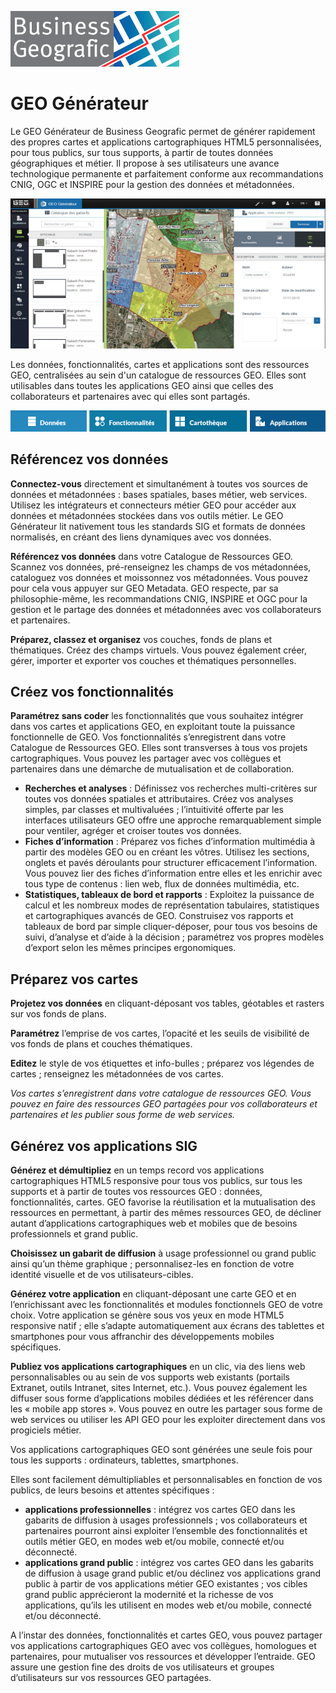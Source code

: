 ![Business Geografic](../ressources/bg.png)

# GEO Générateur
Le GEO Générateur de Business Geografic permet de générer rapidement des propres cartes et applications cartographiques HTML5 personnalisées, pour tous publics, sur tous supports, à partir de toutes données géographiques et métier.
Il propose à ses utilisateurs une avance technologique permanente et parfaitement conforme aux recommandations CNIG, OGC et INSPIRE pour la gestion des données et métadonnées.

![GEO Générateur](../ressources/geo.png)

Les données, fonctionnalités, cartes et applications sont des ressources GEO, centralisées au sein d'un catalogue de ressources GEO. Elles sont utilisables dans toutes les applications GEO ainsi que celles des collaborateurs et partenaires avec qui elles sont partagés.

![Menu](../ressources/menu.png)

## Référencez vos données

<b>Connectez-vous</b> directement et simultanément à toutes vos sources de données et métadonnées : bases spatiales, bases métier, web services. Utilisez les intégrateurs et connecteurs métier GEO pour accéder aux données et métadonnées stockées dans vos outils métier. Le GEO Générateur lit nativement tous les standards SIG et formats de données normalisés, en créant des liens dynamiques avec vos données.  

<b>Référencez vos données</b> dans votre Catalogue de Ressources GEO. Scannez vos données, pré-renseignez les champs de vos métadonnées, cataloguez vos données et moissonnez vos métadonnées. Vous pouvez pour cela vous appuyer sur GEO Metadata. GEO respecte, par sa philosophie-même, les recommandations CNIG, INSPIRE et OGC pour la gestion et le partage des données et métadonnées avec vos collaborateurs et partenaires.  

<b>Préparez, classez et organisez</b> vos couches, fonds de plans et thématiques. Créez des champs virtuels. Vous pouvez également créer, gérer, importer et exporter vos couches et thématiques personnelles.

## Créez vos fonctionnalités

<b>Paramétrez sans coder</b> les fonctionnalités que vous souhaitez intégrer dans vos cartes et applications GEO, en exploitant toute la puissance fonctionnelle de GEO. Vos fonctionnalités s’enregistrent dans votre Catalogue de Ressources GEO.  Elles sont transverses à tous vos projets cartographiques. Vous pouvez les partager avec vos collègues et partenaires dans une démarche de mutualisation et de collaboration.
- <b>Recherches et analyses</b> : Définissez vos recherches multi-critères sur toutes vos données spatiales et attributaires. Créez vos analyses simples, par classes et multivaluées ; l’intuitivité offerte par les interfaces utilisateurs GEO offre une approche remarquablement simple pour ventiler, agréger et croiser toutes vos données.
- <b>Fiches d’information</b> : Préparez vos fiches d’information multimédia à partir des modèles GEO ou en créant les vôtres. Utilisez les sections, onglets et pavés déroulants pour structurer efficacement l’information. Vous pouvez lier des fiches d’information entre elles et les enrichir avec tous type de contenus : lien web, flux de données multimédia, etc. 
- <b>Statistiques, tableaux de bord et rapports</b> : Exploitez la puissance de calcul et les nombreux modes de représentation tabulaires, statistiques et cartographiques avancés de GEO. Construisez vos rapports et tableaux de bord par simple cliquer-déposer, pour tous vos besoins de suivi, d’analyse et d’aide à la décision ; paramétrez vos propres modèles d’export selon les mêmes principes ergonomiques.

## Préparez vos cartes

<b>Projetez vos données</b> en cliquant-déposant vos tables, géotables et rasters sur vos fonds de plans.

<b>Paramétrez</b> l’emprise de vos cartes, l’opacité et les seuils de visibilité de vos fonds de plans et couches thématiques.

<b>Editez</b> le style de vos étiquettes et info-bulles ; préparez vos légendes de cartes ; renseignez les métadonnées de vos cartes.

<i>Vos cartes s’enregistrent dans votre catalogue de ressources GEO. Vous pouvez en faire des ressources GEO partagées pour vos collaborateurs et partenaires et les publier sous forme de web services.</i>

## Générez vos applications SIG

<b>Générez et démultipliez</b> en un temps record vos applications cartographiques HTML5 responsive pour tous vos publics, sur tous les supports et à partir de toutes vos ressources GEO : données, fonctionnalités, cartes. GEO favorise la réutilisation et la mutualisation des ressources en permettant, à partir des mêmes ressources GEO, de décliner autant d’applications cartographiques web et mobiles que de besoins professionnels et grand public. 

<b>Choisissez un gabarit de diffusion</b> à usage professionnel ou grand public ainsi qu’un thème graphique ; personnalisez-les en fonction de votre identité visuelle et de vos utilisateurs-cibles.

<b>Générez votre application</b> en cliquant-déposant une carte GEO et en l’enrichissant avec les fonctionnalités et modules fonctionnels GEO de votre choix. Votre application se génère sous vos yeux en mode HTML5 responsive natif ; elle s’adapte automatiquement aux écrans des tablettes et smartphones pour vous affranchir des développements mobiles spécifiques. 

<b>Publiez vos applications cartographiques</b> en un clic, via des liens web personnalisables ou au sein de vos supports web existants (portails Extranet, outils Intranet, sites Internet, etc.). Vous pouvez également les diffuser sous forme d’applications mobiles dédiées et les référencer dans les « mobile app stores ». Vous pouvez en outre les partager sous forme de web services ou utiliser les API GEO pour les exploiter directement dans vos progiciels métier. 

Vos applications cartographiques GEO sont générées une seule fois pour tous les supports : ordinateurs, tablettes, smartphones.

Elles sont facilement démultipliables et personnalisables en fonction de vos publics, de leurs besoins et attentes spécifiques :
- <b>applications professionnelles</b> : intégrez vos cartes GEO dans les gabarits de diffusion à usages professionnels ; vos collaborateurs et partenaires pourront ainsi exploiter l’ensemble des fonctionnalités et outils métier GEO, en modes web et/ou mobile, connecté et/ou déconnecté. 
- <b>applications grand public</b> : intégrez vos cartes GEO dans les gabarits de diffusion à usage grand public et/ou déclinez vos applications grand public à partir de vos applications métier GEO existantes ; vos cibles grand public apprécieront la modernité et la richesse de vos applications, qu’ils les utilisent en modes web et/ou mobile, connecté et/ou déconnecté. 

A l’instar des données, fonctionnalités et cartes GEO, vous pouvez partager vos applications cartographiques GEO avec vos collègues, homologues et partenaires, pour mutualiser vos ressources et développer l’entraide. GEO assure une gestion fine des droits de vos utilisateurs et groupes d’utilisateurs sur vos ressources GEO partagées.
